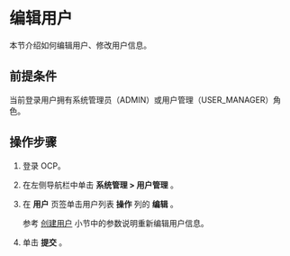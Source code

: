 编辑用户
=========================

本节介绍如何编辑用户、修改用户信息。

**前提条件**
-----------------------------

当前登录用户拥有系统管理员（ADMIN）或用户管理（USER_MANAGER）角色。

操作步骤
-------------------------

1. 登录 OCP。

2. 在左侧导航栏中单击 **系统管理 > 用户管理** 。

3. 在 **用户** 页签单击用户列表 **操作** 列的 **编辑** 。

   参考 [创建用户](200.create-a-user.md) 小节中的参数说明重新编辑用户信息。

4. 单击 **提交** 。
